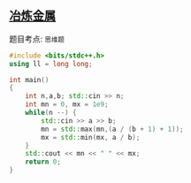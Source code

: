 
## [冶炼金属](https://www.lanqiao.cn/paper/3818/problem/3510/)

题目考点: `思维题`

```cpp
#include <bits/stdc++.h>
using ll = long long;

int main()
{
    int n,a,b; std::cin >> n;
    int mn = 0, mx = 1e9;
    while(n --) {
        std::cin >> a >> b;
        mn = std::max(mn,(a / (b + 1) + 1));
        mx = std::min(mx, a / b);
    }
    std::cout << mn << " " << mx;
    return 0;
}
```
